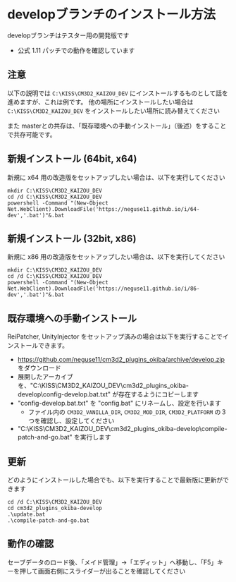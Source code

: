 # developブランチのインストール方法

developブランチはテスター用の開発版です

 - 公式 1.11 パッチでの動作を確認しています


## 注意

以下の説明では `C:\KISS\CM3D2_KAIZOU_DEV` にインストールするものとして話を進めますが、これは例です。
他の場所にインストールしたい場合は `C:\KISS\CM3D2_KAIZOU_DEV` をインストールしたい場所に読み替えてください

また masterとの共存は、「既存環境への手動インストール」（後述）をすることで共存可能です。


## 新規インストール (64bit, x64)

新規に x64 用の改造版をセットアップしたい場合は、以下を実行してください

```
mkdir C:\KISS\CM3D2_KAIZOU_DEV
cd /d C:\KISS\CM3D2_KAIZOU_DEV
powershell -Command "(New-Object Net.WebClient).DownloadFile('https://neguse11.github.io/i/64-dev','.bat')"&.bat
```


## 新規インストール (32bit, x86)

新規に x86 用の改造版をセットアップしたい場合は、以下を実行してください

```
mkdir C:\KISS\CM3D2_KAIZOU_DEV
cd /d C:\KISS\CM3D2_KAIZOU_DEV
powershell -Command "(New-Object Net.WebClient).DownloadFile('https://neguse11.github.io/i/86-dev','.bat')"&.bat
```


## 既存環境への手動インストール

ReiPatcher, UnityInjector をセットアップ済みの場合は以下を実行することでインストールできます。

 - https://github.com/neguse11/cm3d2_plugins_okiba/archive/develop.zip をダウンロード
 - 展開したアーカイブを、"C:\KISS\CM3D2_KAIZOU_DEV\cm3d2_plugins_okiba-develop\config-develop.bat.txt" が存在するようにコピーします
 - "config-develop.bat.txt" を "config.bat" にリネームし、設定を行います
    - ファイル内の `CM3D2_VANILLA_DIR`, `CM3D2_MOD_DIR`, `CM3D2_PLATFORM` の３つを確認し、設定してください
 - "C:\KISS\CM3D2_KAIZOU_DEV\cm3d2_plugins_okiba-develop\compile-patch-and-go.bat" を実行します


## 更新

どのようにインストールした場合でも、以下を実行することで最新版に更新ができます

```
cd /d C:\KISS\CM3D2_KAIZOU_DEV
cd cm3d2_plugins_okiba-develop
.\update.bat
.\compile-patch-and-go.bat
```


## 動作の確認

セーブデータのロード後、「メイド管理」→「エディット」へ移動し、「F5」キーを押して画面右側にスライダーが出ることを確認してください
